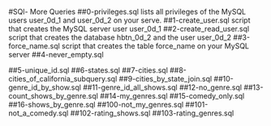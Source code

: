 #SQl- More Queries
##0-privileges.sql
lists all privileges of the MySQL users user_0d_1 and user_0d_2 on your serve.
##1-create_user.sql
script that creates the MySQL server user user_0d_1
##2-create_read_user.sql
script that creates the database hbtn_0d_2 and the user user_0d_2
##3-force_name.sql
script that creates the table force_name on your MySQL server
##4-never_empty.sql

##5-unique_id.sql
##6-states.sql
##7-cities.sql
##8-cities_of_california_subquery.sql
##9-cities_by_state_join.sql
##10-genre_id_by_show.sql
##11-genre_id_all_shows.sql
##12-no_genre.sql
##13-count_shows_by_genre.sql
##14-my_genres.sql
##15-comedy_only.sql
##16-shows_by_genre.sql
##100-not_my_genres.sql
##101-not_a_comedy.sql
##102-rating_shows.sql
##103-rating_genres.sql
